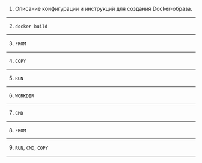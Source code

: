 1. Описание конфигурации и инструкций для создания Docker-образа.
___
2. `docker build`
____
3. `FROM`
____
4. `COPY`
____
5. `RUN`
____
6. `WORKDIR`
____
7. `CMD`
____
8. `FROM`
____
9. `RUN`, `CMD`, `COPY`
____

